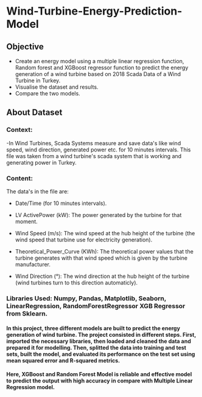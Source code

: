 # Wind-Turbine-Energy-Prediction-Model
## Objective
- Create an energy model using a multiple linear regression function, Random forest and XGBoost regressor function to predict the energy generation of a wind turbine based on 2018 Scada Data of a Wind Turbine in Turkey. 
- Visualise the dataset and results. 
- Compare the two models.
## About Dataset
### Context:

-In Wind Turbines, Scada Systems measure and save data's like wind speed, wind direction, generated power etc. for 10 minutes intervals. This file was taken from a wind turbine's scada system that is working and generating power in Turkey.

### Content:

The data's in the file are:

- Date/Time (for 10 minutes intervals).

- LV ActivePower (kW): The power generated by the turbine for that moment.

- Wind Speed (m/s): The wind speed at the hub height of the turbine (the wind speed that turbine use for electricity generation).

- Theoretical_Power_Curve (KWh): The theoretical power values that the turbine generates with that wind speed which is given by the turbine manufacturer.

- Wind Direction (°): The wind direction at the hub height of the turbine (wind turbines turn to this direction automaticly).

### Libraries Used: Numpy, Pandas, Matplotlib, Seaborn, LinearRegression, RandomForestRegressor XGB Regressor from Sklearn.

#### In this project, three different models are built to predict the energy generation of wind turbine. The project consisted in different steps. First, imported the necessary libraries, then loaded and cleaned the data and prepared it for modelling. Then, splitted the data into training and test sets, built the model, and evaluated its performance on the test set using mean squared error and R-squared metrics.
#### Here, XGBoost and Random Forest Model is reliable and effective model to predict the output with high accuracy in compare with Multiple Linear Regression model.
